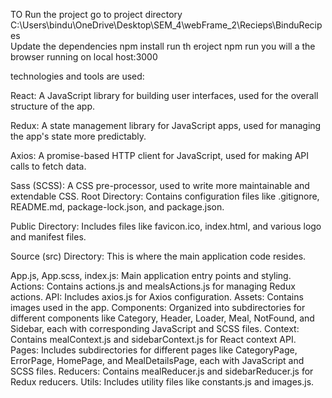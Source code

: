 TO Run the project go to project directory C:\Users\bindu\OneDrive\Desktop\SEM_4\webFrame_2\Recieps\BinduRecipes  
Update the dependencies npm install
run th eroject npm run 
 you will a the browser running on local host:3000


technologies and tools are used:

React: A JavaScript library for building user interfaces, used for the overall structure of the app.

Redux: A state management library for JavaScript apps, used for managing the app's state more predictably.

Axios: A promise-based HTTP client for JavaScript, used for making API calls to fetch data.

Sass (SCSS): A CSS pre-processor, used to write more maintainable and extendable CSS.
Root Directory: Contains configuration files like .gitignore, README.md, package-lock.json, and package.json.

Public Directory: Includes files like favicon.ico, index.html, and various logo and manifest files.

Source (src) Directory: This is where the main application code resides.

App.js, App.scss, index.js: Main application entry points and styling.
Actions: Contains actions.js and mealsActions.js for managing Redux actions.
API: Includes axios.js for Axios configuration.
Assets: Contains images used in the app.
Components: Organized into subdirectories for different components like Category, Header, Loader, Meal, NotFound, and Sidebar, each with corresponding JavaScript and SCSS files.
Context: Contains mealContext.js and sidebarContext.js for React context API.
Pages: Includes subdirectories for different pages like CategoryPage, ErrorPage, HomePage, and MealDetailsPage, each with JavaScript and SCSS files.
Reducers: Contains mealReducer.js and sidebarReducer.js for Redux reducers.
Utils: Includes utility files like constants.js and images.js.

